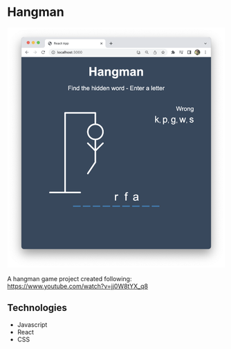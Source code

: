 # Hangman

![Project Image](resources/project1.png)

A hangman game project created following: https://www.youtube.com/watch?v=jj0W8tYX_q8

## Technologies

- Javascript
- React
- CSS